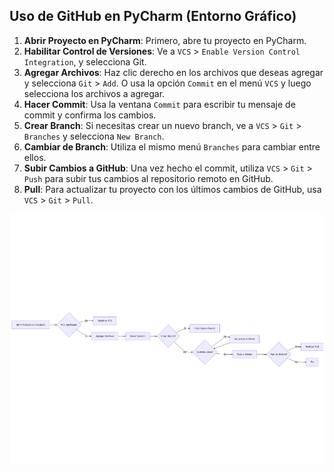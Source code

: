 ## **Uso de GitHub en PyCharm (Entorno Gráfico)**

1. **Abrir Proyecto en PyCharm**: Primero, abre tu proyecto en PyCharm.
2. **Habilitar Control de Versiones**: Ve a `VCS` > `Enable Version Control Integration`, y selecciona Git.
3. **Agregar Archivos**: Haz clic derecho en los archivos que deseas agregar y selecciona `Git` > `Add`. O usa la opción `Commit` en el menú `VCS` y luego selecciona los archivos a agregar.
4. **Hacer Commit**: Usa la ventana `Commit` para escribir tu mensaje de commit y confirma los cambios.
5. **Crear Branch**: Si necesitas crear un nuevo branch, ve a `VCS` > `Git` > `Branches` y selecciona `New Branch`.
6. **Cambiar de Branch**: Utiliza el mismo menú `Branches` para cambiar entre ellos.
7. **Subir Cambios a GitHub**: Una vez hecho el commit, utiliza `VCS` > `Git` > `Push` para subir tus cambios al repositorio remoto en GitHub.
8. **Pull**: Para actualizar tu proyecto con los últimos cambios de GitHub, usa `VCS` > `Git` > `Pull`.

![Flujo de trabajo con Pycharm](img/Pycharm.png)